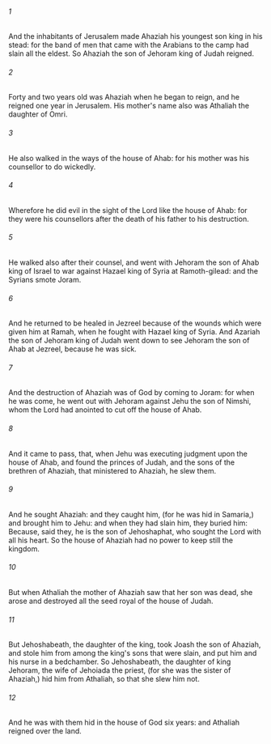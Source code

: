 ###### 1
And the inhabitants of Jerusalem made Ahaziah his youngest son king in his stead: for the band of men that came with the Arabians to the camp had slain all the eldest. So Ahaziah the son of Jehoram king of Judah reigned.

###### 2
Forty and two years old was Ahaziah when he began to reign, and he reigned one year in Jerusalem. His mother's name also was Athaliah the daughter of Omri.

###### 3
He also walked in the ways of the house of Ahab: for his mother was his counsellor to do wickedly.

###### 4
Wherefore he did evil in the sight of the Lord like the house of Ahab: for they were his counsellors after the death of his father to his destruction.

###### 5
He walked also after their counsel, and went with Jehoram the son of Ahab king of Israel to war against Hazael king of Syria at Ramoth-gilead: and the Syrians smote Joram.

###### 6
And he returned to be healed in Jezreel because of the wounds which were given him at Ramah, when he fought with Hazael king of Syria. And Azariah the son of Jehoram king of Judah went down to see Jehoram the son of Ahab at Jezreel, because he was sick.

###### 7
And the destruction of Ahaziah was of God by coming to Joram: for when he was come, he went out with Jehoram against Jehu the son of Nimshi, whom the Lord had anointed to cut off the house of Ahab.

###### 8
And it came to pass, that, when Jehu was executing judgment upon the house of Ahab, and found the princes of Judah, and the sons of the brethren of Ahaziah, that ministered to Ahaziah, he slew them.

###### 9
And he sought Ahaziah: and they caught him, (for he was hid in Samaria,) and brought him to Jehu: and when they had slain him, they buried him: Because, said they, he is the son of Jehoshaphat, who sought the Lord with all his heart. So the house of Ahaziah had no power to keep still the kingdom.

###### 10
But when Athaliah the mother of Ahaziah saw that her son was dead, she arose and destroyed all the seed royal of the house of Judah.

###### 11
But Jehoshabeath, the daughter of the king, took Joash the son of Ahaziah, and stole him from among the king's sons that were slain, and put him and his nurse in a bedchamber. So Jehoshabeath, the daughter of king Jehoram, the wife of Jehoiada the priest, (for she was the sister of Ahaziah,) hid him from Athaliah, so that she slew him not.

###### 12
And he was with them hid in the house of God six years: and Athaliah reigned over the land.

